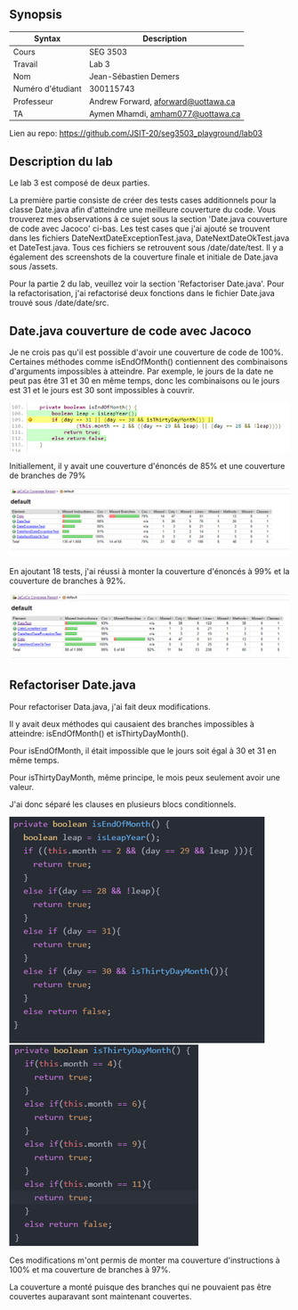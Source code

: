 ## Synopsis

| Syntax | Description |
| --- | --- |
| Cours | SEG 3503 |
| Travail | Lab 3 |
| Nom | Jean-Sébastien Demers |
| Numéro d'étudiant | 300115743 |
| Professeur | Andrew Forward, aforward@uottawa.ca |
| TA | Aymen Mhamdi, amham077@uottawa.ca |


Lien au repo: https://github.com/JSIT-20/seg3503_playground/lab03

## Description du lab

Le lab 3 est composé de deux parties.

La première partie consiste de créer des tests cases additionnels pour la classe Date.java afin d'atteindre une meilleure couverture du code. Vous trouverez mes observations à ce sujet sous la section 'Date.java couverture de code avec Jacoco' ci-bas. Les test cases que j'ai ajouté se trouvent dans les fichiers DateNextDateExceptionTest.java, DateNextDateOkTest.java et DateTest.java. Tous ces fichiers se retrouvent sous /date/date/test. Il y a également des screenshots de la couverture finale et initiale de Date.java sous /assets.

Pour la partie 2 du lab, veuillez voir la section 'Refactoriser Date.java'. Pour la refactorisation, j'ai refactorisé deux fonctions dans le fichier Date.java trouvé sous /date/date/src.



## Date.java couverture de code avec Jacoco

Je ne crois pas qu'il est possible d'avoir une couverture de code de 100%. 
Certaines méthodes comme isEndOfMonth() contiennent des combinaisons d'arguments impossibles à atteindre.
Par exemple, le jours de la date ne peut pas être 31 et 30 en même temps, donc les combinaisons ou le jours est 31 et le jours est 30 sont impossibles à couvrir.

![isEndOfMonth()](assets/impossible_dates.PNG)

Initiallement, il y avait une couverture d'énoncés de 85% et une couverture de branches de 79%

![couverture initiale](assets/initial_jacoco_default.PNG)

En ajoutant 18 tests, j'ai réussi à monter la couverture d'énoncés à 99% et la couverture de branches à 92%.

![couverture après tests ajoutés](assets/added_tests_jacoco_default.PNG)

## Refactoriser Date.java

Pour refactoriser Data.java, j'ai fait deux modifications.

Il y avait deux méthodes qui causaient des branches impossibles à atteindre: isEndOfMonth() et isThirtyDayMonth().

Pour isEndOfMonth, il était impossible que le jours soit égal à 30 et 31 en même temps.

Pour isThirtyDayMonth, même principe, le mois peux seulement avoir une valeur.

J'ai donc séparé les clauses en plusieurs blocs conditionnels.

![isEndOfMonth](assets/isEndOfMonth.PNG)
![isThirtyDayMonth](assets/isThirtyDayMonth.PNG)

Ces modifications m'ont permis de monter ma couverture d'instructions à 100% et ma couverture de branches à 97%.

La couverture a monté puisque des branches qui ne pouvaient pas être couvertes auparavant sont maintenant couvertes.

